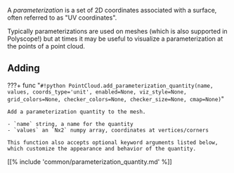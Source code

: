 A _parameterization_ is a set of 2D coordinates associated with a surface, often referred to as "UV coordinates". 

Typically parameterizations are used on meshes (which is also supported in Polyscope!) but at times it may be useful to visualize a parameterization at the points of a point cloud.


## Adding


???+ func "`#!python PointCloud.add_parameterization_quantity(name, values, coords_type='unit', enabled=None, viz_style=None, grid_colors=None, checker_colors=None, checker_size=None, cmap=None)`"

    Add a parameterization quantity to the mesh.

    - `name` string, a name for the quantity
    - `values` an `Nx2` numpy array, coordinates at vertices/corners
    
    This function also accepts optional keyword arguments listed below, which customize the appearance and behavior of the quantity.
    


[[% include 'common/parameterization_quantity.md' %]]

